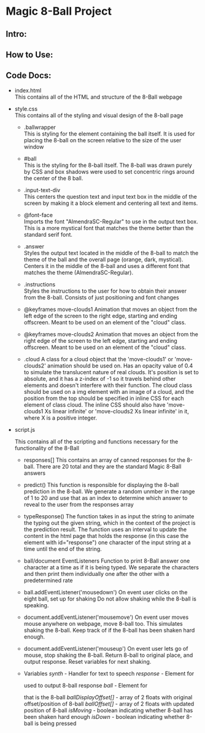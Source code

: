 # Magic 8-Ball Project

## Intro:


## How to Use:


## Code Docs:
- index.html  
  This contains all of the HTML and structure of the 8-Ball webpage
  
- style.css  
  This contains all of the styling and visual design of the 8-ball page

  - .ballwrapper  
    This is styling for the element containing the ball itself. It is used for placing
    the 8-ball on the screen relative to the size of the user window

  - #ball  
    This is the styling for the 8-ball itself. The 8-ball was drawn purely by CSS and
    box shadows were used to set concentric rings around the center of the 8 ball. 

  - .input-text-div  
    This centers the question text and input text box in the middle of the screen by making it a block element and centering all text and items. 

  - @font-face  
    Imports the font "AlmendraSC-Regular" to use in the output text box. This is a more mystical font that matches the theme better than the standard serif font.  
  
  - .answer  
    Styles the output text located in the middle of the 8-ball to match the theme of the ball and the overall page (orange, dark, mystical). Centers it in the middle of the 8-ball and uses a different font that matches the theme (AlmendraSC-Regular).
    
  - .instructions  
    Styles the instructions to the user for how to obtain their answer from the 8-ball. Consists of
    just positioning and font changes
  
  - @keyframes move-clouds1
    Animation that moves an object from the left edge of the screen to the right edge, starting and ending offscreen. Meant to be used on an element of the "cloud" class.

  - @keyframes move-clouds2
    Animation that moves an object from the right edge of the screen to the left edge, starting and ending offscreen. Meant to be used on an element of the "cloud" class.

  - .cloud
    A class for a cloud object that the 'move-clouds1' or 'move-clouds2' animation should be used on. Has an opacity value of 0.4 to simulate the translucent nature of real clouds. It's position is set to absolute, and it has a z-index of -1 so it travels behind other elements and doesn't interfere with their function. The cloud class should be used on a img element with an image of a cloud, and the position from the top should be specified in inline CSS for each element of class cloud. The inline CSS should also have 'move-clouds1 Xs linear infinite' or 'move-clouds2 Xs linear infinite' in it, where X is a positive integer.
    
- script.js
  
  This contains all of the scripting and functions necessary for the functionality of the 8-Ball
    
  - responses[] 
    This contains an array of canned responses for the 8-ball. There are 20 total and they
    are the standard Magic 8-Ball answers 
    
  - predict()
    This function is responsible for displaying the 8-ball prediction in the 8-ball. We generate
    a random unmber in the range of 1 to 20 and use that as an index to determine which answer to 
    reveal to the user from the responses array
  
  - typeResponse()
    The function takes in as input the string to animate the typing out the given string, which in 
    the context of the project is the prediction result. The function uses an interval to update the 
    content in the html page that holds the response (in this case the element with id="response") 
    one character of the input string at a time until the end of the string.

  - ball/document EventListeners
    Function to print 8-Ball answer one character at a time as if it is being typed. We separate
    the characters and then print them individually one after the other with a predetermined rate

  - ball.addEventListener('mousedown')
    On event user clicks on the eight ball, set up for shaking
    Do not allow shaking while the 8-ball is speaking.

  - document.addEventListener('mousemove')
    On event user moves mouse anywhere on webpage, move 8-ball
    too. This simulates shaking the 8-ball. Keep track of if
    the 8-ball has been shaken hard enough.

  - document.addEventListener('mouseup')
    On event user lets go of mouse, stop shaking the 8-ball.
    Return 8-ball to original place, and output response. Reset
    variables for next shaking.

  - Variables
    *synth* - Handler for text to speech
    *response* - Element for <p> used to output 8-ball response
    *ball* - Element for <div> that is the 8-ball
    *ballDisplayOffset[]* - array of 2 floats with original offset/position of 8-ball
    *ballOffset[]* - array of 2 floats with updated position of 8-ball
    *isMoving* - boolean indicating whether 8-ball has been shaken hard enough
    *isDown* - boolean indicating whether 8-ball is being pressed

